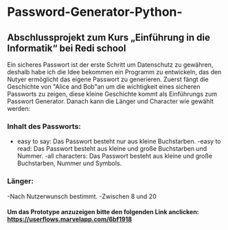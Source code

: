 # Password-Generator-Python-
## Abschlussprojekt zum Kurs „Einführung in die Informatik“ bei Redi school
Ein sicheres Passwort ist der erste Schritt um Datenschutz zu gewähren, deshalb habe ich die Idee bekommen ein Programm zu entwickeln, das den Nutyer ermöglicht das eigene Passwort zu generieren.
Zuerst fängt die Geschichte von "Alice and Bob"an um die wichtigkeit eines sicheren Passworts zu zeigen, diese kleine Geschichte kommt als Einführungs zum Passwort Generator. Danach kann die Länger und Character wie gewählt werden:
### Inhalt des Passworts:
- easy to say: Das Passwort besteht nur aus kleine Buchstarben.
-easy to read: Das Passwort besteht aus kleine und große Buchstarben und Nummer.
-all characters: Das Passwort besteht aus kleine und große Buchstarben, Nummer und Symbols.
### Länger:
-Nach Nutzerwunsch bestimmt.
-Zwischen 8 und 20

#### Um das Prototype anzuzeigen bitte den folgenden Link anclicken: https://userflows.marvelapp.com/6bf1918
